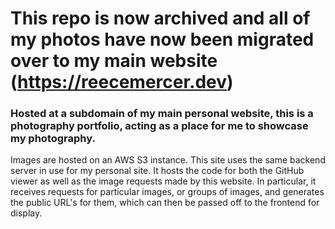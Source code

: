 # This repo is now archived and all of my photos have now been migrated over to my main website (https://reecemercer.dev)

### Hosted at a subdomain of my main personal website, this is a photography portfolio, acting as a place for me to showcase my photography.


Images are hosted on an AWS S3 instance. This site uses the same backend server in use for my personal site. It hosts the code for both the GitHub viewer as well as the image requests made by this website. In particular, it receives requests for particular images, or groups of images, and generates the public URL's for them, which can then be passed off to the frontend for display.
